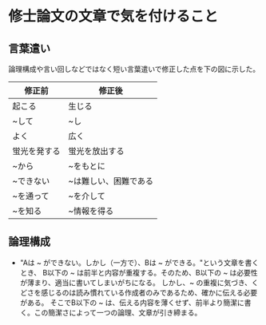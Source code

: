 # 修士論文の文章で気を付けること

## 言葉遣い

論理構成や言い回しなどではなく短い言葉遣いで修正した点を下の図に示した。

修正前 | 修正後 
--- | --- 
起こる | 生じる 
~して | ~し
よく | 広く
蛍光を発する | 蛍光を放出する
~から | ~をもとに
~できない | ~は難しい、困難である
~を通って | ~を介して
~を知る | ~情報を得る

## 論理構成

- "Aは ~ ができない。しかし（一方で）、Bは ~ ができる。"という文章を書くとき、
B以下の ~ は前半と内容が重複する。そのため、B以下の ~ は必要性が薄まり、適当に書いてしまいがちになる。
しかし、~ の重複に気づき、くどさを感じるのは読み慣れている作成者のみであるため、確かに伝える必要がある。
そこでB以下の ~ は、伝える内容を薄くせず、前半より簡潔に書く。この簡潔さによって一つの論理、文章が引き締まる。
